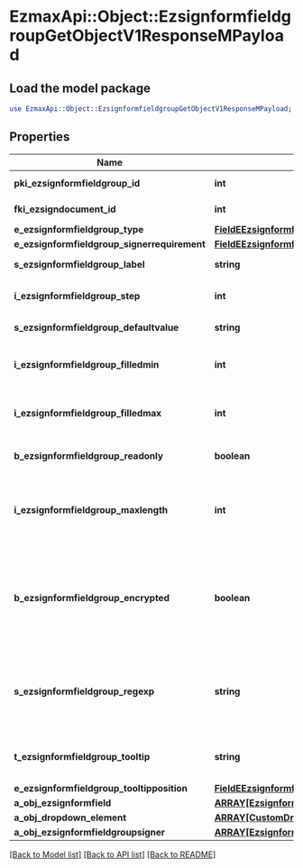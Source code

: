 # EzmaxApi::Object::EzsignformfieldgroupGetObjectV1ResponseMPayload

## Load the model package
```perl
use EzmaxApi::Object::EzsignformfieldgroupGetObjectV1ResponseMPayload;
```

## Properties
Name | Type | Description | Notes
------------ | ------------- | ------------- | -------------
**pki_ezsignformfieldgroup_id** | **int** | The unique ID of the Ezsignformfieldgroup | 
**fki_ezsigndocument_id** | **int** | The unique ID of the Ezsigndocument | 
**e_ezsignformfieldgroup_type** | [**FieldEEzsignformfieldgroupType**](FieldEEzsignformfieldgroupType.md) |  | 
**e_ezsignformfieldgroup_signerrequirement** | [**FieldEEzsignformfieldgroupSignerrequirement**](FieldEEzsignformfieldgroupSignerrequirement.md) |  | 
**s_ezsignformfieldgroup_label** | **string** | The Label for the Ezsignformfieldgroup | 
**i_ezsignformfieldgroup_step** | **int** | The step when the Ezsignsigner will be invited to fill the form fields | 
**s_ezsignformfieldgroup_defaultvalue** | **string** | The default value for the Ezsignformfieldgroup | 
**i_ezsignformfieldgroup_filledmin** | **int** | The minimum number of Ezsignformfield that must be filled in the Ezsignformfieldgroup | 
**i_ezsignformfieldgroup_filledmax** | **int** | The maximum number of Ezsignformfield that must be filled in the Ezsignformfieldgroup | 
**b_ezsignformfieldgroup_readonly** | **boolean** | Whether the Ezsignformfieldgroup is read only or not. | 
**i_ezsignformfieldgroup_maxlength** | **int** | The maximum length for the value in the Ezsignformfieldgroup  This can only be set if eEzsignformfieldgroupType is **Text** or **Textarea** | [optional] 
**b_ezsignformfieldgroup_encrypted** | **boolean** | Whether the Ezsignformfieldgroup is encrypted in the database or not. Encrypted values are not displayed on the Ezsigndocument. This can only be set if eEzsignformfieldgroupType is **Text** or **Textarea** | [optional] 
**s_ezsignformfieldgroup_regexp** | **string** | A regular expression to indicate what values are acceptable for the Ezsignformfieldgroup.  This can only be set if eEzsignformfieldgroupType is **Text** or **Textarea** | [optional] 
**t_ezsignformfieldgroup_tooltip** | **string** | A tooltip that will be presented to Ezsignsigner about the Ezsignformfieldgroup | [optional] 
**e_ezsignformfieldgroup_tooltipposition** | [**FieldEEzsignformfieldgroupTooltipposition**](FieldEEzsignformfieldgroupTooltipposition.md) |  | [optional] 
**a_obj_ezsignformfield** | [**ARRAY[EzsignformfieldResponseCompound]**](EzsignformfieldResponseCompound.md) |  | 
**a_obj_dropdown_element** | [**ARRAY[CustomDropdownElementResponseCompound]**](CustomDropdownElementResponseCompound.md) |  | [optional] 
**a_obj_ezsignformfieldgroupsigner** | [**ARRAY[EzsignformfieldgroupsignerResponseCompound]**](EzsignformfieldgroupsignerResponseCompound.md) |  | 

[[Back to Model list]](../README.md#documentation-for-models) [[Back to API list]](../README.md#documentation-for-api-endpoints) [[Back to README]](../README.md)


